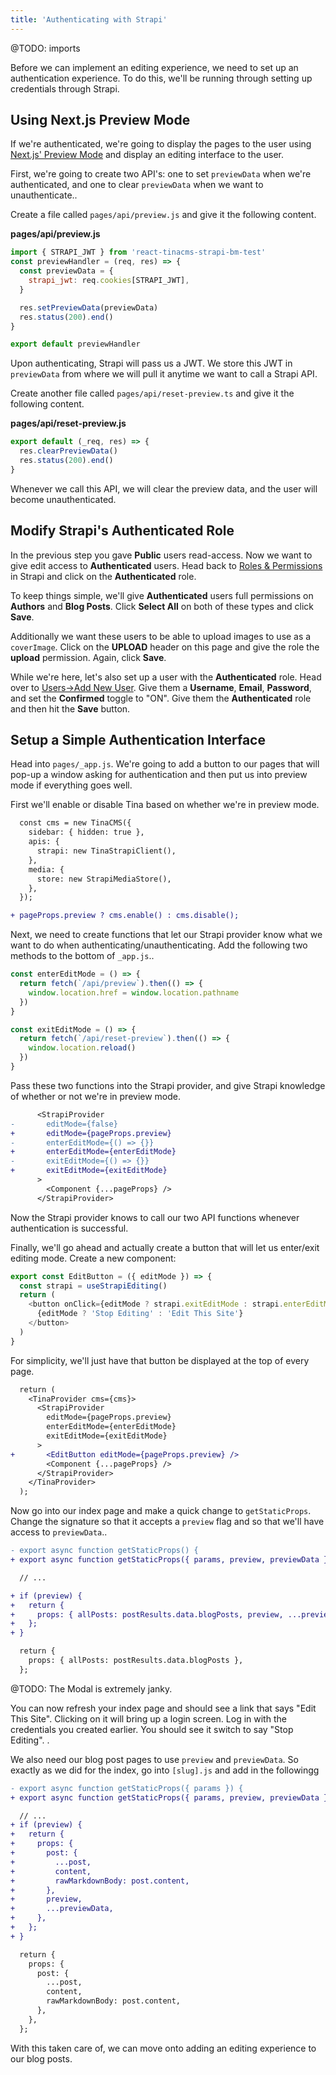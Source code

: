 ```yaml
---
title: 'Authenticating with Strapi'
---
```


@TODO: imports

Before we can implement an editing experience, we need to set up an authentication experience. To do this, we'll be running through setting up credentials through Strapi.

## Using Next.js Preview Mode

If we're authenticated, we're going to display the pages to the user using [Next.js' Preview Mode](https://nextjs.org/docs/advanced-features/preview-mode) and display an editing interface to the user.

First, we're going to create two API's: one to set `previewData` when we're authenticated, and one to clear `previewData` when we want to unauthenticate..

Create a file called `pages/api/preview.js` and give it the following content.

**pages/api/preview.js**

```js
import { STRAPI_JWT } from 'react-tinacms-strapi-bm-test'
const previewHandler = (req, res) => {
  const previewData = {
    strapi_jwt: req.cookies[STRAPI_JWT],
  }

  res.setPreviewData(previewData)
  res.status(200).end()
}

export default previewHandler
```

Upon authenticating, Strapi will pass us a JWT. We store this JWT in `previewData` from where we will pull it anytime we want to call a Strapi API.

Create another file called `pages/api/reset-preview.ts` and give it the following content.

**pages/api/reset-preview.js**

```js
export default (_req, res) => {
  res.clearPreviewData()
  res.status(200).end()
}
```

Whenever we call this API, we will clear the preview data, and the user will become unauthenticated.

## Modify Strapi's Authenticated Role

In the previous step you gave **Public** users read-access. Now we want to give edit access to **Authenticated** users. Head back to [Roles & Permissions](http://localhost:1337/admin/plugins/users-permissions/roles) in Strapi and click on the **Authenticated** role.

To keep things simple, we'll give **Authenticated** users full permissions on **Authors** and **Blog Posts**. Click **Select All** on both of these types and click **Save**.

Additionally we want these users to be able to upload images to use as a `coverImage`. Click on the **UPLOAD** header on this page and give the role the **upload** permission. Again, click **Save**.

While we're here, let's also set up a user with the **Authenticated** role. Head over to [Users->Add New User](http://localhost:1337/admin/plugins/content-manager/collectionType/plugins::users-permissions.user/create?redirectUrl=/plugins/content-manager/collectionType/plugins::users-permissions.user). Give them a **Username**, **Email**, **Password**, and set the **Confirmed** toggle to "ON". Give them the **Authenticated** role and then hit the **Save** button.

## Setup a Simple Authentication Interface

Head into `pages/_app.js`. We're going to add a button to our pages that will pop-up a window asking for authentication and then put us into preview mode if everything goes well.

First we'll enable or disable Tina based on whether we're in preview mode.

```diff
  const cms = new TinaCMS({
    sidebar: { hidden: true },
    apis: {
      strapi: new TinaStrapiClient(),
    },
    media: {
      store: new StrapiMediaStore(),
    },
  });

+ pageProps.preview ? cms.enable() : cms.disable();
```

Next, we need to create functions that let our Strapi provider know what we want to do when authenticating/unauthenticating. Add the following two methods to the bottom of `_app.js`..

```js
const enterEditMode = () => {
  return fetch(`/api/preview`).then(() => {
    window.location.href = window.location.pathname
  })
}

const exitEditMode = () => {
  return fetch(`/api/reset-preview`).then(() => {
    window.location.reload()
  })
}
```

Pass these two functions into the Strapi provider, and give Strapi knowledge of whether or not we're in preview mode.

```diff
      <StrapiProvider
-       editMode={false}
+       editMode={pageProps.preview}
-       enterEditMode={() => {}}
+       enterEditMode={enterEditMode}
-       exitEditMode={() => {}}
+       exitEditMode={exitEditMode}
      >
        <Component {...pageProps} />
      </StrapiProvider>
```

Now the Strapi provider knows to call our two API functions whenever authentication is successful.

Finally, we'll go ahead and actually create a button that will let us enter/exit editing mode. Create a new component:

```js
export const EditButton = ({ editMode }) => {
  const strapi = useStrapiEditing()
  return (
    <button onClick={editMode ? strapi.exitEditMode : strapi.enterEditMode}>
      {editMode ? 'Stop Editing' : 'Edit This Site'}
    </button>
  )
}
```

For simplicity, we'll just have that button be displayed at the top of every page.

```diff
  return (
    <TinaProvider cms={cms}>
      <StrapiProvider
        editMode={pageProps.preview}
        enterEditMode={enterEditMode}
        exitEditMode={exitEditMode}
      >
+       <EditButton editMode={pageProps.preview} />
        <Component {...pageProps} />
      </StrapiProvider>
    </TinaProvider>
  );
```

Now go into our index page and make a quick change to `getStaticProps`. Change the signature so that it accepts a `preview` flag and so that we'll have access to `previewData`..

```diff
- export async function getStaticProps() {
+ export async function getStaticProps({ params, preview, previewData }) {

  // ...

+ if (preview) {
+   return {
+     props: { allPosts: postResults.data.blogPosts, preview, ...previewData },
+   };
+ }

  return {
    props: { allPosts: postResults.data.blogPosts },
  };
```

@TODO: The Modal is extremely janky.

You can now refresh your index page and should see a link that says "Edit This Site". Clicking on it will bring up a login screen. Log in with the credentials you created earlier. You should see it switch to say "Stop Editing". .

We also need our blog post pages to use `preview` and `previewData`. So exactly as we did for the index, go into `[slug].js` and add in the followingg

```diff
- export async function getStaticProps({ params }) {
+ export async function getStaticProps({ params, preview, previewData }) {

  // ...
+ if (preview) {
+   return {
+     props: {
+       post: {
+         ...post,
+         content,
+         rawMarkdownBody: post.content,
+       },
+       preview,
+       ...previewData,
+     },
+   };
+ }

  return {
    props: {
      post: {
        ...post,
        content,
        rawMarkdownBody: post.content,
      },
    },
  };
```

With this taken care of, we can move onto adding an editing experience to our blog posts.
